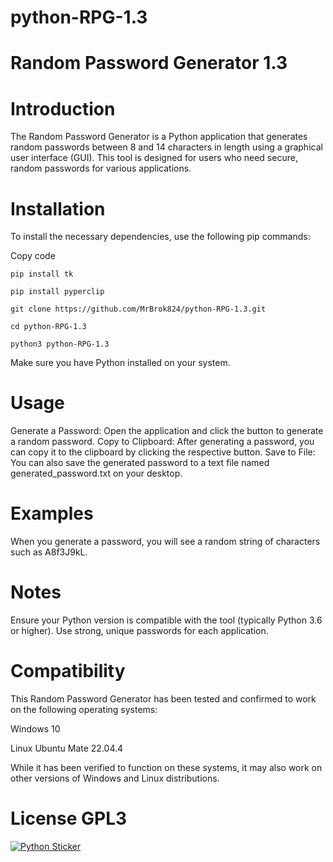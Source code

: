 # python-RPG-1.3

# Random Password Generator 1.3

# Introduction

The Random Password Generator is a Python application that generates random passwords between 8 and 14 characters in length using a graphical user interface (GUI). This tool is designed for users who need secure, random passwords for various applications.

# Installation

To install the necessary dependencies, use the following pip commands:

Copy code
```
pip install tk
```
```
pip install pyperclip
```
```
git clone https://github.com/MrBrok824/python-RPG-1.3.git
```
```
cd python-RPG-1.3
```
```
python3 python-RPG-1.3
```

Make sure you have Python installed on your system.

# Usage

Generate a Password: Open the application and click the button to generate a random password.
Copy to Clipboard: After generating a password, you can copy it to the clipboard by clicking the respective button.
Save to File: You can also save the generated password to a text file named generated_password.txt on your desktop.

# Examples
When you generate a password, you will see a random string of characters such as A8f3J9kL.

# Notes

Ensure your Python version is compatible with the tool (typically Python 3.6 or higher).
Use strong, unique passwords for each application.

# Compatibility
This Random Password Generator has been tested and confirmed to work on the following operating systems:

Windows 10

Linux Ubuntu Mate 22.04.4

While it has been verified to function on these systems, it may also work on other versions of Windows and Linux distributions. 

# License GPL3

[![Python Sticker](https://files.paluba.info/brok/slike/2024-04-20_220913.jpg)](https://www.python.org)
